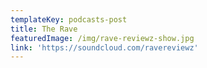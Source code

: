 ```yaml
---
templateKey: podcasts-post
title: The Rave
featuredImage: /img/rave-reviewz-show.jpg
link: 'https://soundcloud.com/ravereviewz'
---
```



